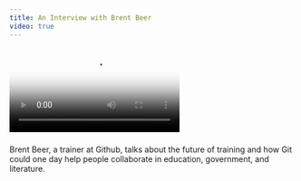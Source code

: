 ```yaml
---
title: An Interview with Brent Beer
video: true
---
```


<div class="flowplayer" data-embed="false">
  <video type="video/mp4"
         src="http://player.vimeo.com/external/111263308.hd.mp4?s=1324c7809d590df11e04620305ee9203"
         poster="https://i.vimeocdn.com/video/495823473.jpg?mw=700"
  ></video>
</div>

###

Brent Beer, a trainer at Github, talks about the future of training
and how Git could one day help people collaborate in education,
government, and literature.
